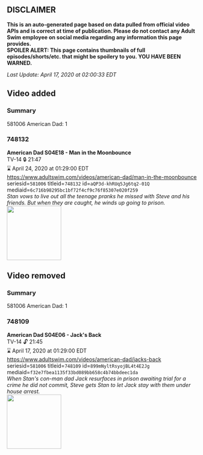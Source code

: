 ## DISCLAIMER
**This is an auto-generated page based on data pulled from official video APIs and is correct at time of publication. Please do not contact any Adult Swim employee on social media regarding any information this page provides.**  
**SPOILER ALERT: This page contains thumbnails of full episodes/shorts/etc. that might be spoilery to you. YOU HAVE BEEN WARNED.**  

_Last Update: April 17, 2020 at 02:00:33 EDT_
## Video added
### Summary
581006 American Dad: 1  
### 748132
**American Dad S04E18 - Man in the Moonbounce**  
TV-14 🔒 21:47  
⌛ April 24, 2020 at 01:29:00 EDT  
https://www.adultswim.com/videos/american-dad/man-in-the-moonbounce  
seriesid=`581006` titleid=`748132` id=`aQP3d-khRUq5Jg6tq2-01Q` mediaid=`6c716b98295bc1bf72f4cf9c76f85307e020f259`  
_Stan vows to live out all the teenage pranks he missed with Steve and his friends. But when they are caught, he winds up going to prison._  
<a href="https://i.cdn.turner.com/adultswim/big/image-upload/thumbnails/thumb-2_image-15282143135773.jpg"><img src="https://i.cdn.turner.com/adultswim/big/image-upload/thumbnails/thumb-2_image-15282143135773.jpg" height="144px" /></a>
## Video removed
### Summary
581006 American Dad: 1  
### 748109
**American Dad S04E06 - Jack's Back**  
TV-14 🔓 21:45  
⌛ April 17, 2020 at 01:29:00 EDT  
https://www.adultswim.com/videos/american-dad/jacks-back  
seriesid=`581006` titleid=`748109` id=`899mNyltRsyojBL4t4E2Jg` mediaid=`f32e7fbea1135f33bd089bb658c4b74bbdeec1da`  
_When Stan's con-man dad Jack resurfaces in prison awaiting trial for a crime he did not commit, Steve gets Stan to let Jack stay with them under house arrest._  
<a href="https://i.cdn.turner.com/adultswim/big/image-upload/thumbnails/thumb-2_image-15422218610141.jpg"><img src="https://i.cdn.turner.com/adultswim/big/image-upload/thumbnails/thumb-2_image-15422218610141.jpg" height="144px" /></a>
